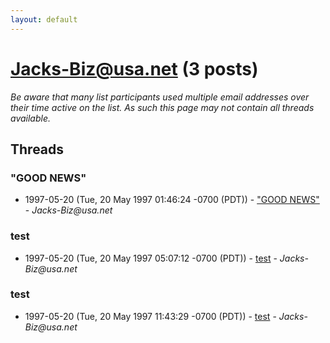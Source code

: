 ```yaml
---
layout: default
---
```


# Jacks-Biz@usa.net (3 posts)

_Be aware that many list participants used multiple email addresses over their time active on the list. As such this page may not contain all threads available._

## Threads

### "GOOD NEWS"
+ 1997-05-20 (Tue, 20 May 1997 01:46:24 -0700 (PDT)) - ["GOOD NEWS"](/archive/1997/05/1efbdab5c98297014e03847add18bc6cd2739d5f341d2d472ecca11a0b6acf4b) - _Jacks-Biz@usa.net_

### test
+ 1997-05-20 (Tue, 20 May 1997 05:07:12 -0700 (PDT)) - [test](/archive/1997/05/720543bc1c2c5c0ef2cae83f3604f21a41be2aa97ccf19c25f9178b232a59d86) - _Jacks-Biz@usa.net_

### test
+ 1997-05-20 (Tue, 20 May 1997 11:43:29 -0700 (PDT)) - [test](/archive/1997/05/b058c9e85ed5d528898fe69b0139413ebee8566a6c3c050de5e93a433d6300a3) - _Jacks-Biz@usa.net_

